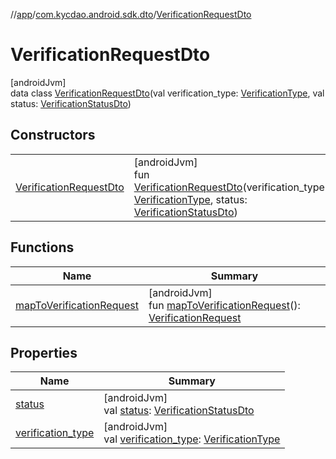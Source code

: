 //[app](../../../index.md)/[com.kycdao.android.sdk.dto](../index.md)/[VerificationRequestDto](index.md)

# VerificationRequestDto

[androidJvm]\
data class [VerificationRequestDto](index.md)(val verification_type: [VerificationType](../../com.kycdao.android.sdk.model/-verification-type/index.md), val status: [VerificationStatusDto](../../com.kycdao.android.sdk.model/-verification-status-dto/index.md))

## Constructors

| | |
|---|---|
| [VerificationRequestDto](-verification-request-dto.md) | [androidJvm]<br>fun [VerificationRequestDto](-verification-request-dto.md)(verification_type: [VerificationType](../../com.kycdao.android.sdk.model/-verification-type/index.md), status: [VerificationStatusDto](../../com.kycdao.android.sdk.model/-verification-status-dto/index.md)) |

## Functions

| Name | Summary |
|---|---|
| [mapToVerificationRequest](map-to-verification-request.md) | [androidJvm]<br>fun [mapToVerificationRequest](map-to-verification-request.md)(): [VerificationRequest](../../com.kycdao.android.sdk.model/-verification-request/index.md) |

## Properties

| Name | Summary |
|---|---|
| [status](status.md) | [androidJvm]<br>val [status](status.md): [VerificationStatusDto](../../com.kycdao.android.sdk.model/-verification-status-dto/index.md) |
| [verification_type](verification_type.md) | [androidJvm]<br>val [verification_type](verification_type.md): [VerificationType](../../com.kycdao.android.sdk.model/-verification-type/index.md) |

